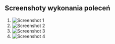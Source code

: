 ## Screenshoty wykonania poleceń 

1. ![Screenshot 1](https://ibb.co/xzHWkFF)
2. ![Screenshot 2](https://ibb.co/GCcZvTS)
3. ![Screenshot 3](https://ibb.co/KyRJHFx)
4. ![Screenshot 4](https://ibb.co/8c6ycpM)

